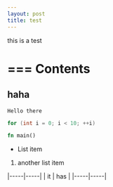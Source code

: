 ```yaml
---
layout: post
title: test
---
```

this is a test

===
Contents
===
haha
---

    Hello there


```cpp
for (int i = 0; i < 10; ++i)
```

```rs
fn main()
```

- List item

1. another list item

|-----|-----|
| it  | has |
|-----|-----|

